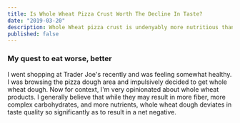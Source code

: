```yaml
---
title: Is Whole Wheat Pizza Crust Worth The Decline In Taste?
date: "2019-03-20"
description: Whole Wheat pizza crust is undenyably more nutritious than white. I investigate the merits of such a change.
published: false
---
```


### My quest to eat worse, better
I went shopping at Trader Joe's recently and was feeling somewhat healthy. I was browsing the pizza dough area and impulsively decided to get whole wheat dough. Now for context, I'm very opinionated about whole wheat products. I generally believe that while they may result in more fiber, more complex carbohydrates, and more nutrients, whole wheat dough deviates in taste quality so significantly as to result in a net negative. 
